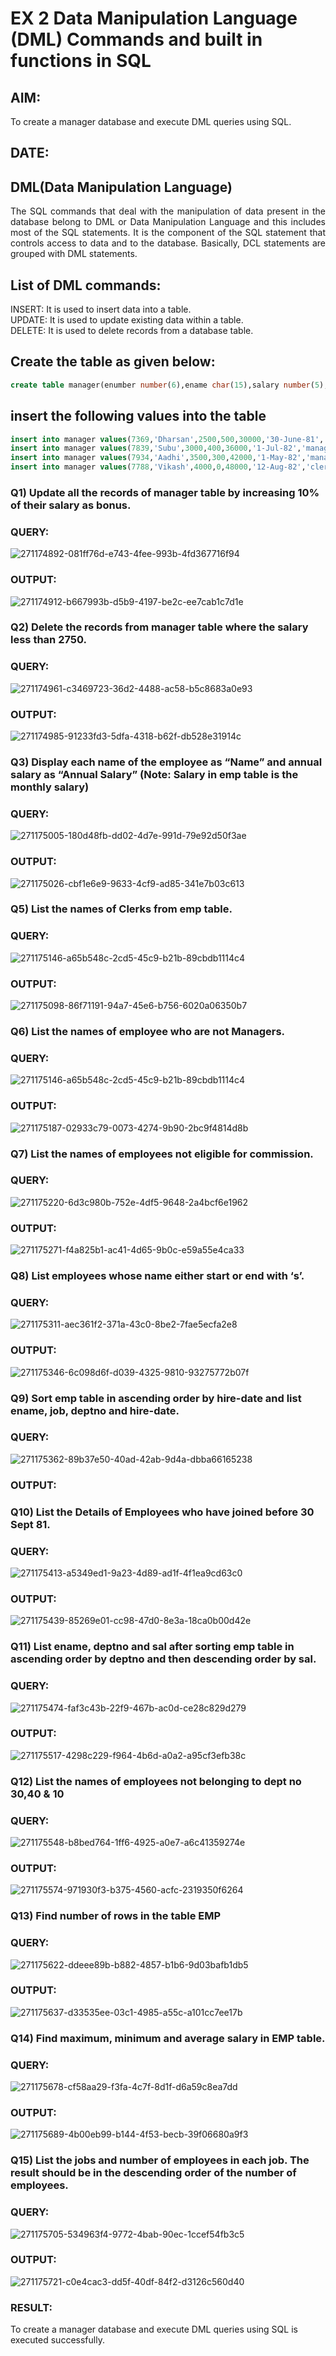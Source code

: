 # EX 2 Data Manipulation Language (DML) Commands and built in functions in SQL
## AIM:
To create a manager database and execute DML queries using SQL.
## DATE:


## DML(Data Manipulation Language)
<div align="justify">
The SQL commands that deal with the manipulation of data present in the database belong to DML or Data Manipulation Language and this includes most of the SQL statements. It is the component of the SQL statement that controls access to data and to the database. Basically, DCL statements are grouped with DML statements.
</div>

## List of DML commands: 
<div align="justify">
INSERT: It is used to insert data into a table.<br>
UPDATE: It is used to update existing data within a table.<br>
DELETE: It is used to delete records from a database table.<br>
</div>

## Create the table as given below:
```sql
create table manager(enumber number(6),ename char(15),salary number(5),commission number(4),annualsalary number(7),Hiredate date,designation char(10),deptno number(2),reporting char(10));
```
## insert the following values into the table
```sql
insert into manager values(7369,'Dharsan',2500,500,30000,'30-June-81','clerk',10,'John');
insert into manager values(7839,'Subu',3000,400,36000,'1-Jul-82','manager',null,'James');
insert into manager values(7934,'Aadhi',3500,300,42000,'1-May-82','manager',30,NULL);
insert into manager values(7788,'Vikash',4000,0,48000,'12-Aug-82','clerk',50,'Bond');
```

### Q1) Update all the records of manager table by increasing 10% of their salary as bonus.

### QUERY:
![271174892-081ff76d-e743-4fee-993b-4fd367716f94](https://github.com/22009011/EX-2-Data-Manipulation-Language-DML-and-Data-Control-Language-DCL-Commands/assets/118343461/05b8e48e-bac1-4f23-9cdc-532a36e91b08)


### OUTPUT:
![271174912-b667993b-d5b9-4197-be2c-ee7cab1c7d1e](https://github.com/22009011/EX-2-Data-Manipulation-Language-DML-and-Data-Control-Language-DCL-Commands/assets/118343461/e2ece943-fe5f-4528-800c-8fd80fd3237a)

### Q2) Delete the records from manager table where the salary less than 2750.


### QUERY:
![271174961-c3469723-36d2-4488-ac58-b5c8683a0e93](https://github.com/22009011/EX-2-Data-Manipulation-Language-DML-and-Data-Control-Language-DCL-Commands/assets/118343461/e103ded2-1fca-456a-82ec-9cab445998a5)


### OUTPUT:
![271174985-91233fd3-5dfa-4318-b62f-db528e31914c](https://github.com/22009011/EX-2-Data-Manipulation-Language-DML-and-Data-Control-Language-DCL-Commands/assets/118343461/2a0d458c-9b5e-45da-b794-d4c5a2c57ce4)

### Q3) Display each name of the employee as “Name” and annual salary as “Annual Salary” (Note: Salary in emp table is the monthly salary)


### QUERY:
![271175005-180d48fb-dd02-4d7e-991d-79e92d50f3ae](https://github.com/22009011/EX-2-Data-Manipulation-Language-DML-and-Data-Control-Language-DCL-Commands/assets/118343461/c49af33e-5ea9-4248-b35d-973fcaf03dac)


### OUTPUT:
![271175026-cbf1e6e9-9633-4cf9-ad85-341e7b03c613](https://github.com/22009011/EX-2-Data-Manipulation-Language-DML-and-Data-Control-Language-DCL-Commands/assets/118343461/8f5dcfe3-2030-4d1d-8001-e8023052e863)

### Q5)	List the names of Clerks from emp table.


### QUERY:
![271175146-a65b548c-2cd5-45c9-b21b-89cbdb1114c4](https://github.com/22009011/EX-2-Data-Manipulation-Language-DML-and-Data-Control-Language-DCL-Commands/assets/118343461/d6d15944-a24a-4b37-9d3b-1bd3158d8f7d)


### OUTPUT:
![271175098-86f71191-94a7-45e6-b756-6020a06350b7](https://github.com/22009011/EX-2-Data-Manipulation-Language-DML-and-Data-Control-Language-DCL-Commands/assets/118343461/4671643a-a6cc-45be-893d-6cea604ff84c)


### Q6)	List the names of employee who are not Managers.


### QUERY:
![271175146-a65b548c-2cd5-45c9-b21b-89cbdb1114c4](https://github.com/22009011/EX-2-Data-Manipulation-Language-DML-and-Data-Control-Language-DCL-Commands/assets/118343461/d90b257e-3667-4cae-8b2d-faf2b0b3fc41)


### OUTPUT:
![271175187-02933c79-0073-4274-9b90-2bc9f4814d8b](https://github.com/22009011/EX-2-Data-Manipulation-Language-DML-and-Data-Control-Language-DCL-Commands/assets/118343461/45fe4493-250e-4420-ad5c-88c7888bb512)


### Q7)	List the names of employees not eligible for commission.


### QUERY:
![271175220-6d3c980b-752e-4df5-9648-2a4bcf6e1962](https://github.com/22009011/EX-2-Data-Manipulation-Language-DML-and-Data-Control-Language-DCL-Commands/assets/118343461/ecba9a1d-6f18-4cf0-aec8-e50965cba81b)


### OUTPUT:
![271175271-f4a825b1-ac41-4d65-9b0c-e59a55e4ca33](https://github.com/22009011/EX-2-Data-Manipulation-Language-DML-and-Data-Control-Language-DCL-Commands/assets/118343461/9bfb4e21-5291-4439-ae57-d76079a0b652)


### Q8)	List employees whose name either start or end with ‘s’.


### QUERY:
![271175311-aec361f2-371a-43c0-8be2-7fae5ecfa2e8](https://github.com/22009011/EX-2-Data-Manipulation-Language-DML-and-Data-Control-Language-DCL-Commands/assets/118343461/9b39eca8-7872-4e30-bbd8-afb641187c6c)


### OUTPUT:
![271175346-6c098d6f-d039-4325-9810-93275772b07f](https://github.com/22009011/EX-2-Data-Manipulation-Language-DML-and-Data-Control-Language-DCL-Commands/assets/118343461/2992f15f-6765-4f75-bf03-e5de627d9411)


### Q9) Sort emp table in ascending order by hire-date and list ename, job, deptno and hire-date.


### QUERY:
![271175362-89b37e50-40ad-42ab-9d4a-dbba66165238](https://github.com/22009011/EX-2-Data-Manipulation-Language-DML-and-Data-Control-Language-DCL-Commands/assets/118343461/e345320e-4376-4dc8-ba50-e93921ee5167)


### OUTPUT:


### Q10) List the Details of Employees who have joined before 30 Sept 81.


### QUERY:
![271175413-a5349ed1-9a23-4d89-ad1f-4f1ea9cd63c0](https://github.com/22009011/EX-2-Data-Manipulation-Language-DML-and-Data-Control-Language-DCL-Commands/assets/118343461/59299a36-e7fa-47ae-bb79-64c89d095e2a)


### OUTPUT:
![271175439-85269e01-cc98-47d0-8e3a-18ca0b00d42e](https://github.com/22009011/EX-2-Data-Manipulation-Language-DML-and-Data-Control-Language-DCL-Commands/assets/118343461/77d2d67b-f465-4037-8a4b-f17c93d8a194)


### Q11)	List ename, deptno and sal after sorting emp table in ascending order by deptno and then descending order by sal.


### QUERY:
![271175474-faf3c43b-22f9-467b-ac0d-ce28c829d279](https://github.com/22009011/EX-2-Data-Manipulation-Language-DML-and-Data-Control-Language-DCL-Commands/assets/118343461/bb196b0a-3e16-4c73-bfe1-698144370d32)


### OUTPUT:
![271175517-4298c229-f964-4b6d-a0a2-a95cf3efb38c](https://github.com/22009011/EX-2-Data-Manipulation-Language-DML-and-Data-Control-Language-DCL-Commands/assets/118343461/2304fbb7-0281-49b6-9a92-bbdd477a93af)


### Q12) List the names of employees not belonging to dept no 30,40 & 10


### QUERY:
![271175548-b8bed764-1ff6-4925-a0e7-a6c41359274e](https://github.com/22009011/EX-2-Data-Manipulation-Language-DML-and-Data-Control-Language-DCL-Commands/assets/118343461/ccc5ffa9-2e54-4679-9611-06c98472dbc9)


### OUTPUT:
![271175574-971930f3-b375-4560-acfc-2319350f6264](https://github.com/22009011/EX-2-Data-Manipulation-Language-DML-and-Data-Control-Language-DCL-Commands/assets/118343461/f8a8c9f6-7da9-4cf3-9681-21edacf8fc85)

### Q13) Find number of rows in the table EMP

### QUERY:
![271175622-ddeee89b-b882-4857-b1b6-9d03bafb1db5](https://github.com/22009011/EX-2-Data-Manipulation-Language-DML-and-Data-Control-Language-DCL-Commands/assets/118343461/0e5edc43-ea57-4053-a999-2e3df7739f3a)


### OUTPUT:
![271175637-d33535ee-03c1-4985-a55c-a101cc7ee17b](https://github.com/22009011/EX-2-Data-Manipulation-Language-DML-and-Data-Control-Language-DCL-Commands/assets/118343461/66d08168-139c-4c7b-ac5c-1998c69defa0)


### Q14) Find maximum, minimum and average salary in EMP table.

### QUERY:
![271175678-cf58aa29-f3fa-4c7f-8d1f-d6a59c8ea7dd](https://github.com/22009011/EX-2-Data-Manipulation-Language-DML-and-Data-Control-Language-DCL-Commands/assets/118343461/372a5b2e-1120-4177-b6f0-3499c58c58cd)


### OUTPUT:
![271175689-4b00eb99-b144-4f53-becb-39f06680a9f3](https://github.com/22009011/EX-2-Data-Manipulation-Language-DML-and-Data-Control-Language-DCL-Commands/assets/118343461/31c9af89-140e-49f7-8186-dc3d9fc7aab1)


### Q15) List the jobs and number of employees in each job. The result should be in the descending order of the number of employees.

### QUERY:
![271175705-534963f4-9772-4bab-90ec-1ccef54fb3c5](https://github.com/22009011/EX-2-Data-Manipulation-Language-DML-and-Data-Control-Language-DCL-Commands/assets/118343461/025457d2-485a-4255-855c-8c950f6e8248)


### OUTPUT:
![271175721-c0e4cac3-dd5f-40df-84f2-d3126c560d40](https://github.com/22009011/EX-2-Data-Manipulation-Language-DML-and-Data-Control-Language-DCL-Commands/assets/118343461/e8d72e4f-11e3-4819-b873-b78e6a0c64e7)


### RESULT:
To create a manager database and execute DML queries using SQL is executed successfully.
